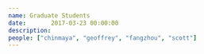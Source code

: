 ```yaml
---
name: Graduate Students
date:       2017-03-23 00:00:00
description: 
people: ["chinmaya", "geoffrey", "fangzhou", "scott"]
---
```


